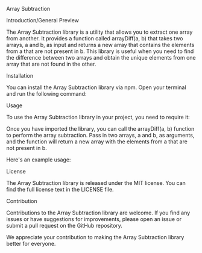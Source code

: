 Array Subtraction

Introduction/General Preview

The Array Subtraction library is a utility that allows you to extract one array from another. It provides a function called arrayDiff(a, b) that takes two arrays, a and b, as input and returns a new array that contains the elements from a that are not present in b. This library is useful when you need to find the difference between two arrays and obtain the unique elements from one array that are not found in the other.

Installation

You can install the Array Subtraction library via npm. Open your terminal and run the following command:

<!-- npm install array-subtraction -->

Usage

To use the Array Subtraction library in your project, you need to require it:


<!-- const arrayDiff = require('array-subtraction'); -->

Once you have imported the library, you can call the arrayDiff(a, b) function to perform the array subtraction. Pass in two arrays, a and b, as arguments, and the function will return a new array with the elements from a that are not present in b.

Here's an example usage:

<!-- const a = [1, 2, 3, 4, 5];
const b = [3, 4, 5, 6, 7];

const result = arrayDiff(a, b);
console.log(result); // Output: [1, 2] -->

License

The Array Subtraction library is released under the MIT license. You can find the full license text in the LICENSE file.

Contribution

Contributions to the Array Subtraction library are welcome. If you find any issues or have suggestions for improvements, please open an issue or submit a pull request on the GitHub repository.

We appreciate your contribution to making the Array Subtraction library better for everyone.

